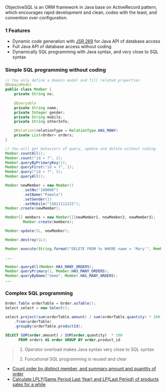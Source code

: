ObjectiveSQL is an ORM framework in Java base on ActiveRecord pattern, which encourages rapid development and clean, codes with the least, and convention over configuration.


### 1 Features

- Dynamic code generation with [JSR 269](https://jcp.org/en/jsr/detail?id=269) for Java API of database access
- Full Java API of database access without coding
- Dynamically SQL programming with Java syntax,  and very close to SQL syntax

### Simple SQL programming without coding
```java
// You only define a domain model and fill related properties
@DomainModel
public class Member {
    private String no;
    
    @Queryable
    private String name;
    private Integer gender;
    private String mobile;
    private String otherInfo;

    @Relation(relationType = RelationType.HAS_MANY)
    private List<Order> orders;
}
```

```java
// You will get behaviors of query, update and delete without coding.
Member.countAll();
Member.count("id > ?", 1);
Member.queryByPrimaryKey(1);
Member.queryFirst("id = ?", 1);
Member.query("id > ?", 1);
Member.queryAll();

Member newMember = new Member()
        .setNo("100000")
        .setName("Pamela")
        .setGender(1)
        .setMobile("15011112222");
Member.create(newMember);

Member[] members = new Member[]{newMember1, newMember2, newMember3};
        Member.create(members);

Member.update(1L, newMember);

Member.destroy(1L);

Member.execute(String.format("DELETE FROM %s WHERE name = 'Mary'", Member.TABLE_NAME));

...
```

```java
Member.queryAll(Member.HAS_MANY_ORDERS);
Member.queryPrimary(1, Member.HAS_MANY_ORDERS);
Member.queryByName("demo", Member.HAS_MANY_ORDERS);
...
```

### Complex SQL programming

```java
Order.Table orderTable = Order.asTable();
Select select = new Select();

select.project(sum(orderTable.amount) / sum(orderTable.quantity) * 100)
    .from(orderTable)
    .groupBy(orderTable.productId);
```
```sql
SELECT SUM(order.amount) / SUM(order.quantity)  * 100
      FROM orders AS order GROUP BY order.product_id
```

> 1) Operator overload makes Java syntax very close to SQL syntax
>
> 2) Funcational SQL programming is reused and clear

- [Count order by distinct member, and summary amount and quantity of order](https://github.com/braisdom/ObjectiveSql/blob/master/examples/springboot-sample/src/main/java/com/github/braisdom/objsql/sample/model/Member.java#L41)
- [Calculate LPLY(Same Period Last Year) and LP(Last Period) of products sales for a while](https://github.com/braisdom/ObjectiveSql/blob/master/examples/springboot-sample/src/main/java/com/github/braisdom/objsql/sample/model/Product.java#L45)

